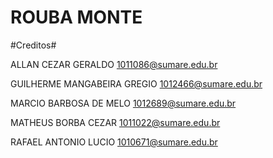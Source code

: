 ﻿ROUBA MONTE
===========

#Creditos#

ALLAN CEZAR GERALDO 			<1011086@sumare.edu.br>

GUILHERME MANGABEIRA GREGIO 	<1012466@sumare.edu.br>

MARCIO BARBOSA DE MELO 			<1012689@sumare.edu.br>

MATHEUS BORBA CEZAR 			<1011022@sumare.edu.br>

RAFAEL ANTONIO LUCIO 			<1010671@sumare.edu.br>
